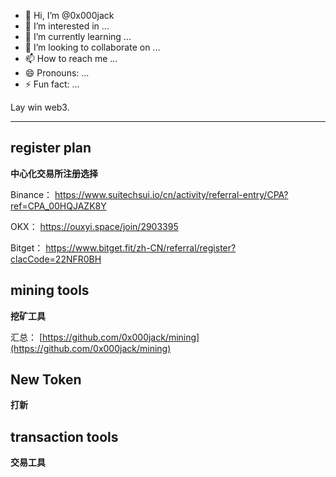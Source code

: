 - 👋 Hi, I’m @0x000jack
- 👀 I’m interested in ...
- 🌱 I’m currently learning ...
- 💞️ I’m looking to collaborate on ...
- 📫 How to reach me ...
- 😄 Pronouns: ...
- ⚡ Fun fact: ...

<!---
0x000jack/0x000jack is a ✨ special ✨ repository because its `README.md` (this file) appears on your GitHub profile.
You can click the Preview link to take a look at your changes.
--->

Lay win web3.


---

## register plan

**中心化交易所注册选择**

Binance： https://www.suitechsui.io/cn/activity/referral-entry/CPA?ref=CPA_00HQJAZK8Y

OKX： https://ouxyi.space/join/2903395

Bitget： https://www.bitget.fit/zh-CN/referral/register?clacCode=22NFR0BH


## mining tools  

**挖矿工具**

汇总： [https://github.com/0x000jack/mining](https://github.com/0x000jack/mining)



## New Token 

**打新**



## transaction tools  

**交易工具**




